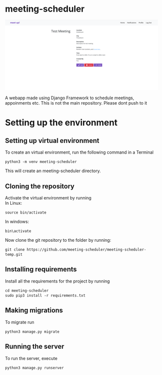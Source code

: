 # meeting-scheduler
<p align="center">
  <img src="./assets/ss.png">
</p>
A webapp made using Django Framework to schedule meetings, appoinments etc. This is not the main repository. Please dont push to it

# Setting up the environment
## Setting up virtual environment
To create an virtual environment, run the following command in a Terminal
```
python3 -m venv meeting-scheduler
```
This will create an meeting-scheduler directory.

## Cloning the repository
Activate the virtual environment by running  
In Linux:
```
source bin/activate
```  
In windows:
```
bin\activate
```
  
Now clone the git repository to the folder by running:
```
git clone https://github.com/meeting-scheduler/meeting-scheduler-temp.git
```

## Installing requirements
Install all the requirements for the project by running
```
cd meeting-scheduler
sudo pip3 install -r requirements.txt
```

## Making migrations

To migrate run
```
python3 manage.py migrate
```

## Running the server
To run the server, execute
```
python3 manage.py runserver
```